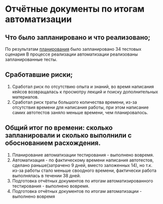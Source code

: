 # Отчётные документы по итогам автоматизации

## Что было запланировано и что реализовано;
По результатам [планирования](https://github.com/KateUstinova/diploma/blob/main/reports/Plan.md) было запланировано 34 тестовых сценария
В процессе реализации автоматизации реализованы запланированные тесты.

## Сработавшие риски;

1. Сработал риск по отсутствию опыта и знаний, во время написания кейсов возвращалась к просмотру лекций и поиску дополнительных материалов.
2. Сработал риск траты большого количества времени, из-за отсутствия времени для написания работы, при этом написание самих автотестов заняло меньше времени, чем планировалось.

## Общий итог по времени: сколько запланировали и сколько выполнили с обоснованием расхождения.

1. Планирование автоматизации тестирования - выполнено вовремя.
2. Автоматизация - по фактическому времени написания автотестов, сделано раньше(затрачено 9 дней, вместо заложенных 14), но т.к. из-за работы стало меньше своодного времени, фактически работа выполнялась в течении 38 дней.
3. Подготовка отчётных документов по итогам автоматизированного тестирования - выполнено вовремя.
4. Подготовка отчётных документов по итогам автоматизации - выполнено вовремя